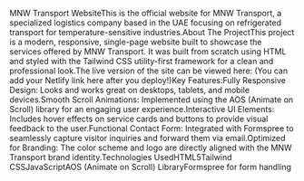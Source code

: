 MNW Transport WebsiteThis is the official website for MNW Transport, a specialized logistics company based in the UAE focusing on refrigerated transport for temperature-sensitive industries.About The ProjectThis project is a modern, responsive, single-page website built to showcase the services offered by MNW Transport. It was built from scratch using HTML and styled with the Tailwind CSS utility-first framework for a clean and professional look.The live version of the site can be viewed here: (You can add your Netlify link here after you deploy!)Key Features:Fully Responsive Design: Looks and works great on desktops, tablets, and mobile devices.Smooth Scroll Animations: Implemented using the AOS (Animate on Scroll) library for an engaging user experience.Interactive UI Elements: Includes hover effects on service cards and buttons to provide visual feedback to the user.Functional Contact Form: Integrated with Formspree to seamlessly capture visitor inquiries and forward them via email.Optimized for Branding: The color scheme and logo are directly aligned with the MNW Transport brand identity.Technologies UsedHTML5Tailwind CSSJavaScriptAOS (Animate on Scroll) LibraryFormspree for form handling

